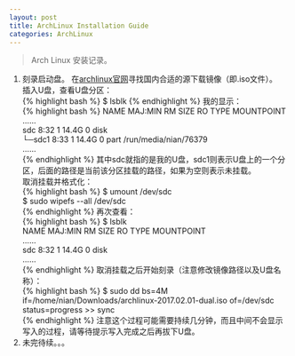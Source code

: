 ```yaml
---
layout: post
title: ArchLinux Installation Guide
categories: ArchLinux
---
```


> Arch Linux 安装记录。

<!-- more -->

1.  刻录启动盘。
    在[archlinux官网](https://www.archlinux.org/download/)寻找国内合适的源下载镜像（即.iso文件）。   
    插入U盘，查看U盘分区：   
    {% highlight bash %}
    $ lsblk
    {% endhighlight %}
    我的显示：  
    {% highlight bash %}
    NAME            MAJ:MIN RM   SIZE RO TYPE MOUNTPOINT  
    ......  
    sdc               8:32   1  14.4G  0 disk  
    └─sdc1            8:33   1  14.4G  0 part /run/media/nian/76379  
    ......  
    {% endhighlight %}
    其中sdc就指的是我的U盘，sdc1则表示U盘上的一个分区，后面的路径是当前该分区挂载的路径，如果为空则表示未挂载。  
    取消挂载并格式化：  
    {% highlight bash %}
    $ umount /dev/sdc  
    $ sudo wipefs --all /dev/sdc  
    {% endhighlight %}
    再次查看：  
    {% highlight bash %}
    $ lsblk  
    NAME            MAJ:MIN RM   SIZE RO TYPE MOUNTPOINT   
    ......   
    sdc               8:32   1  14.4G  0 disk  
    ......  
    {% endhighlight %}
    取消挂载之后开始刻录（注意修改镜像路径以及U盘名称）：  
    {% highlight bash %}
    $ sudo dd bs=4M if=/home/nian/Downloads/archlinux-2017.02.01-dual.iso of=/dev/sdc status=progress >> sync  
    {% endhighlight %}
    注意这个过程可能需要持续几分钟，而且中间不会显示写入的过程，请等待提示写入完成之后再拔下U盘。  
2. 未完待续。。。
